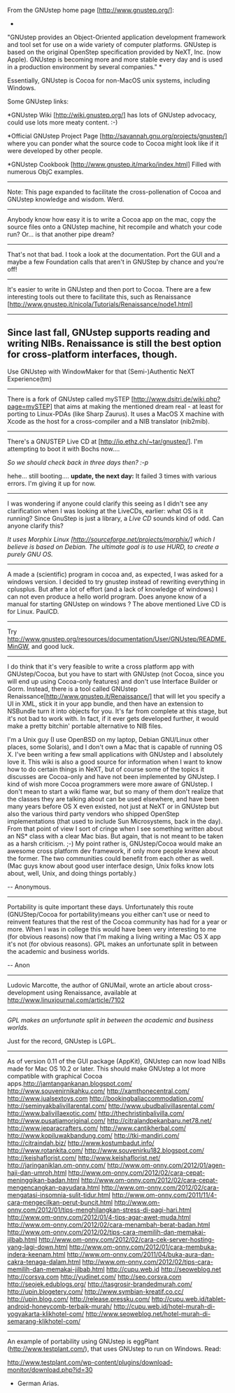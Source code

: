 From the GNUstep home page [http://www.gnustep.org/]:

*
"GNUstep provides an Object-Oriented application development framework and tool set for use on a wide variety of computer platforms. GNUstep is based on the original OpenStep specification provided by NeXT, Inc. (now Apple). GNUstep is becoming more and more stable every day and is used in a production environment by several companies."
*

Essentially, GNUstep is Cocoa for non-MacOS unix systems, including Windows.

Some GNUstep links:


*GNUstep Wiki [http://wiki.gnustep.org/] has lots of GNUstep advocacy, could use lots more meaty content. :-)

*Official GNUstep Project Page [http://savannah.gnu.org/projects/gnustep/] where you can ponder what the source code to Cocoa might look like if it were developed by other people.

*GNUstep Cookbook [http://www.gnustep.it/marko/index.html]  Filled with numerous ObjC examples.



----

Note: This page expanded to facilitate the cross-pollenation of Cocoa and GNUstep knowledge and wisdom. Werd.

----

Anybody know how easy it is to write a Cocoa app on the mac, copy the source files onto a GNUstep machine, hit recompile and whatch your code run?  Or... is that another pipe dream?

----

That's not that bad.  I took a look at the documentation.  Port the GUI and a maybe a few Foundation calls that aren't in GNUStep by chance and you're off!

----

It's easier to write in GNUstep and then port to Cocoa. There are a few interesting tools out there to facilitate this, such as Renaissance [http://www.gnustep.it/nicola/Tutorials/Renaissance/node1.html]

----
Since last fall, GNUstep supports reading and writing NIBs. Renaissance is still the best option for cross-platform interfaces, though.
----
Use GNUstep with WindowMaker for that (Semi-)Authentic NeXT Experience(tm)

----
There is a fork of GNUstep called mySTEP [http://www.dsitri.de/wiki.php?page=mySTEP] that aims at making the mentioned dream real - at least for porting to Linux-PDAs (like Sharp Zaurus). It uses a MacOS X machine with Xcode as the host for a cross-compiler and a NIB translator (nib2mib).

----

There's a GNUSTEP Live CD at [http://io.ethz.ch/~tar/gnustep/]. I'm attempting to boot it with Bochs now....

*So we should check back in three days then? :-p*

hehe... still booting.... **update, the next day:** It failed 3 times with various errors. I'm giving it up for now.

----

I was wondering if anyone could clarify this seeing as I didn't see any clarification when I was looking at the LiveCDs, earlier:  what OS is it running?  Since GnuStep is just a library, a *Live CD* sounds kind of odd.  Can anyone clarify this?

*It uses Morphix Linux [http://sourceforge.net/projects/morphix/] which I believe is based on Debian. The ultimate goal is to use HURD, to create a purely GNU OS.*

----

A made a (scientific) program in cocoa and, as expected,  I was asked for a windows version. I decided to try gnustep instead of rewriting everything in cplusplus.
But after a lot of effort (and a lack of knowledge of windows) I can not even produce a hello world program. Does anyone know of a manual for starting GNUstep on windows ? The above mentioned Live CD is for Linux.  PaulCD.

----

Try http://www.gnustep.org/resources/documentation/User/GNUstep/README.MinGW, and good luck.

----

I do think that it's very feasible to write a cross platform app with GNUstep/Cocoa, but you have to start with GNUstep (not Cocoa, since you will end up using Cocoa-only features) and don't use Interface Builder or Gorm.  Instead, there is a tool called GNUstep Renaissance[http://www.gnustep.it/Renaissance/] that will let you specify a UI in XML, stick it in your app bundle, and then have an extension to NSBundle turn it into objects for you.  It's far from complete at this stage, but it's not bad to work with.  In fact, if it ever gets developed further, it would make a pretty bitchin' portable alternative to NIB files.

I'm a Unix guy (I use OpenBSD on my laptop, Debian GNU/Linux other places, some Solaris), and I don't own a Mac that is capable of running OS X.  I've been writing a few small applications with GNUstep and I absolutely love it.  This wiki is also a good source for information when I want to know how to do certain things in NeXT, but of course some of the topics it discusses are Cocoa-only and have not been implemented by GNUstep.  I kind of wish more Cocoa programmers were more aware of GNUstep.  I don't mean to start a wiki flame war, but so many of them don't realize that the classes they are talking about can be used elsewhere, and have been many years before OS X even existed, not just at NeXT or in GNUstep but also the various third party vendors who shipped OpenStep implementations (that used to include Sun Microsystems, back in the day).  From that point of view I sort of cringe when I see something written about an NS* class with a clear Mac bias.  But again, that is not meant to be taken as a harsh criticism.  ;-)  My point rather is, GNUstep/Cocoa would make an awesome cross platform dev framework, if only more people knew about the former.  The two communities could benefit from each other as well.  (Mac guys know about good user interface design, Unix folks know lots about, well, Unix, and doing things portably.)

-- Anonymous.

----

Portability is quite important these days.  Unfortunately this route (GNUStep/Cocoa for portability)means you either can't use or need to reinvent features that the rest of the Cocoa community has had for a year or more.  When I was in college this would have been very interesting to me (for obvious reasons) now that I'm making a living writing a Mac OS X app it's not (for obvious reasons).  GPL makes an unfortunate split in between the academic and business worlds.

-- Anon

----

Ludovic Marcotte, the author of GNUMail, wrote an article about cross-development using Renaissance, available at http://www.linuxjournal.com/article/7102

----

*GPL makes an unfortunate split in between the academic and business worlds.*

Just for the record, GNUstep is LGPL.

----

As of version 0.11 of the GUI package (AppKit), GNUstep can now load NIBs made for Mac OS 10.2 or later.  This should make GNUstep a lot more compatible with graphical Cocoa apps.http://jamtangankanan.blogspot.com/
http://www.souvenirnikahku.com/
http://xamthonecentral.com/
http://www.jualsextoys.com
http://bookingbaliaccommodation.com/
http://seminyakbalivillarental.com/
http://www.ubudbalivillasrental.com/
http://www.balivillaexotic.com/
http://thechristinbalivilla.com/
http://www.pusatjamoriginal.com/
http://citralandpekanbaru.net78.net/
http://www.jeparacrafters.com/
http://www.cantikherbal.com/
http://www.kopiluwakbandung.com/
http://tki-mandiri.com/
http://citraindah.biz/
http://www.kostumbadut.info/
http://www.rotankita.com/
http://www.souvenirku182.blogspot.com/
http://keishaflorist.com/
http://www.keishaflorist.net/
http://jaringaniklan.om-onny.com/
http://www.om-onny.com/2012/01/agen-haji-dan-umroh.html
http://www.om-onny.com/2012/02/cara-cepat-meninggikan-badan.html
http://www.om-onny.com/2012/02/cara-cepat-mengencangkan-payudara.html
http://www.om-onny.com/2012/02/cara-mengatasi-insomnia-sulit-tidur.html
http://www.om-onny.com/2011/11/4-cara-mengecilkan-perut-buncit.html
http://www.om-onny.com/2012/01/tips-menghilangkan-stress-di-pagi-hari.html
http://www.om-onny.com/2012/01/4-tips-agar-awet-muda.html
http://www.om-onny.com/2012/02/cara-menambah-berat-badan.html
http://www.om-onny.com/2012/02/tips-cara-memilih-dan-memakai-jilbab.html
http://www.om-onny.com/2012/02/cara-cek-server-hosting-yang-lagi-down.html
http://www.om-onny.com/2012/01/cara-membuka-indera-keenam.html
http://www.om-onny.com/2011/04/buka-aura-dan-cakra-tenaga-dalam.html
http://www.om-onny.com/2012/02/tips-cara-memilih-dan-memakai-jilbab.html
http://cupu.web.id
http://seoweblog.net
http://corsva.com
http://yudinet.com/
http://seo.corsva.com
http://seojek.edublogs.org/
http://tasgrosir-brandedmurah.com/
http://upin.blogetery.com/
http://www.symbian-kreatif.co.cc/
http://upin.blog.com/
http://release.pressku.com/
http://cupu.web.id/tablet-android-honeycomb-terbaik-murah/
http://cupu.web.id/hotel-murah-di-yogyakarta-klikhotel-com/
http://www.seoweblog.net/hotel-murah-di-semarang-klikhotel-com/

----

An example of portability using GNUstep is eggPlant (http://www.testplant.com/), that uses GNUstep to run on Windows. Read:

http://www.testplant.com/wp-content/plugins/download-monitor/download.php?id=30

- German Arias.
